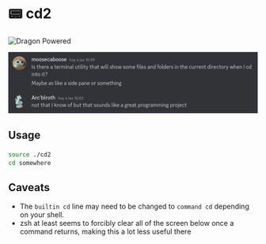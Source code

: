 # 📟 cd2

![Dragon Powered](https://img.shields.io/badge/%F0%9F%90%89-dragon%20powered-brightgreen)

![Motivation](./motivation.png)

## Usage

```sh
source ./cd2
cd somewhere
```

## Caveats

- The `builtin cd` line may need to be changed to `command cd` depending on your shell.
- zsh at least seems to forcibly clear all of the screen below once a command returns, making this a lot less useful there
